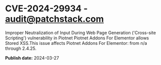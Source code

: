 # CVE-2024-29934 - audit@patchstack.com

Improper Neutralization of Input During Web Page Generation ('Cross-site Scripting') vulnerability in Piotnet Piotnet Addons For Elementor allows Stored XSS.This issue affects Piotnet Addons For Elementor: from n/a through 2.4.25.



**Publish date:** 2024-03-27
